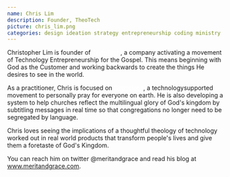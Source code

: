 ```yaml
---
name: Chris Lim
description: Founder, TheoTech
picture: chris_lim.png
categories: design ideation strategy entrepreneurship coding ministry
---
```

Christopher Lim is founder of <a style="color:white" href="http://www.theotech.org">TheoTech</a>, a company activating a movement of Technology Entrepreneurship for the Gospel. This means beginning with God as the Customer and working backwards to create the things He desires to see in the world.

As a practitioner, Chris is focused on <a style="color:white" href="http://www.ceaselessprayer.com">Ceaseless</a>, a technology­supported movement to personally pray for everyone on earth. He is also developing a system to help churches reflect the multilingual glory of God's kingdom by subtitling messages in real time so that congregations no longer need to be segregated by language.

Chris loves seeing the implications of a thoughtful theology of technology worked out in real world products that transform people's lives and give them a foretaste of God's Kingdom.

You can reach him on twitter @meritandgrace and read his blog at <a style="color:white" href="http://www.meritandgrace.com">www.meritandgrace.com</a>.
